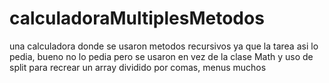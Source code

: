# calculadoraMultiplesMetodos
una calculadora donde se usaron metodos recursivos ya que la tarea asi lo pedia, bueno no lo pedia pero se usaron en vez de la clase Math y uso de split para recrear un array dividido por comas, menus muchos
